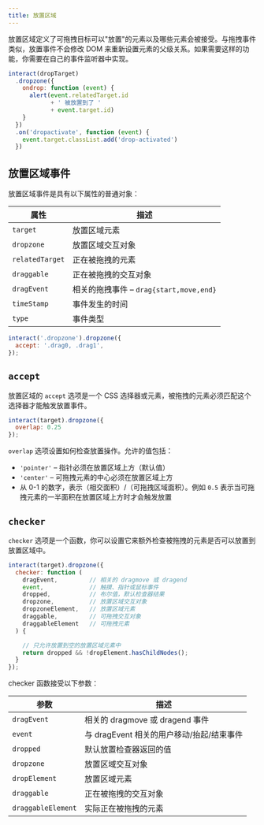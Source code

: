 ```yaml
---
title: 放置区域
---
```


放置区域定义了可拖拽目标可以"放置"的元素以及哪些元素会被接受。与拖拽事件类似，放置事件不会修改 DOM 来重新设置元素的父级关系。如果需要这样的功能，你需要在自己的事件监听器中实现。

```javascript
interact(dropTarget)
  .dropzone({
    ondrop: function (event) {
      alert(event.relatedTarget.id
            + ' 被放置到了 '
            + event.target.id)
    }
  })
  .on('dropactivate', function (event) {
    event.target.classList.add('drop-activated')
  })
```

## 放置区域事件

放置区域事件是具有以下属性的普通对象：

| 属性            | 描述                                   |
| --------------- | ------------------------------------- |
| `target`        | 放置区域元素                           |
| `dropzone`      | 放置区域交互对象                       |
| `relatedTarget` | 正在被拖拽的元素                       |
| `draggable`     | 正在被拖拽的交互对象                   |
| `dragEvent`     | 相关的拖拽事件 – `drag{start,move,end}` |
| `timeStamp`     | 事件发生的时间                         |
| `type`          | 事件类型                              |

```javascript
interact('.dropzone').dropzone({
  accept: '.drag0, .drag1',
});
```

## `accept`

放置区域的 `accept` 选项是一个 CSS 选择器或元素，被拖拽的元素必须匹配这个选择器才能触发放置事件。

```javascript
interact(target).dropzone({
  overlap: 0.25
});
```

`overlap` 选项设置如何检查放置操作。允许的值包括：

- `'pointer'` – 指针必须在放置区域上方（默认值）
- `'center'` – 可拖拽元素的中心必须在放置区域上方
- 从 0-1 的数字，表示（相交面积）/（可拖拽区域面积）。例如 `0.5` 表示当可拖拽元素的一半面积在放置区域上方时才会触发放置

## `checker`

`checker` 选项是一个函数，你可以设置它来额外检查被拖拽的元素是否可以放置到放置区域中。

```javascript
interact(target).dropzone({
  checker: function (
    dragEvent,         // 相关的 dragmove 或 dragend
    event,             // 触摸、指针或鼠标事件
    dropped,           // 布尔值，默认检查器结果
    dropzone,          // 放置区域交互对象
    dropzoneElement,   // 放置区域元素
    draggable,         // 可拖拽交互对象
    draggableElement   // 可拖拽元素
  ) {

    // 只允许放置到空的放置区域元素中
    return dropped && !dropElement.hasChildNodes();
  }
});
```

checker 函数接受以下参数：

| 参数               | 描述                                |
| ------------------ | ---------------------------------- |
| `dragEvent`        | 相关的 dragmove 或 dragend 事件     |
| `event`            | 与 dragEvent 相关的用户移动/抬起/结束事件 |
| `dropped`          | 默认放置检查器返回的值               |
| `dropzone`         | 放置区域交互对象                    |
| `dropElement`      | 放置区域元素                        |
| `draggable`        | 正在被拖拽的交互对象                |
| `draggableElement` | 实际正在被拖拽的元素                |
